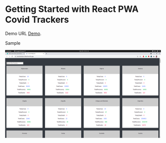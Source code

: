 # Getting Started with React PWA Covid Trackers



Demo URL [Demo](https://jovial-bardeen-5f8e0f.netlify.app/).


Sample

![simple_test_image](https://github.com/designerprasan007/Covid-Report/blob/main/images/Screenshot%20from%202021-03-20%2021-35-08.png)
